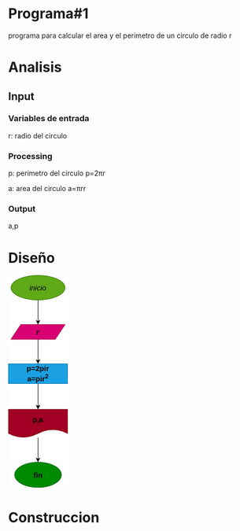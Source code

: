 # Programa#1
programa para calcular el area y el perimetro de un circulo de radio r

# Analisis


## Input
### Variables de entrada
r: radio del circulo
### Processing
p: perimetro del circulo
p=2πr

a: area del circulo
a=πrr

### Output
a,p
# Diseño

![Diagrama de flujo](diagrama.png "Diagrama de flujo")
# Construccion
